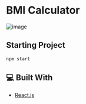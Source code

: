 # BMI Calculator

![image](https://user-images.githubusercontent.com/96390357/176843076-5d131706-d3bc-44ca-a959-ef00dda85865.png)

## Starting Project

```
npm start
```

## 💻 Built With
- [React.js](https://reactjs.org/)
